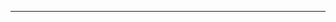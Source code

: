<!--
CO_OP_TRANSLATOR_METADATA:
{
  "original_hash": "661bbc8e2592ebbb96aa84b1462f5755",
  "translation_date": "2025-08-28T20:09:59+00:00",
  "source_file": "03-CoreGenerativeAITechniques/README.md",
  "language_code": "uk"
}
-->


---


